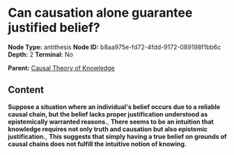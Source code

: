 # Can causation alone guarantee justified belief?

**Node Type:** antithesis
**Node ID:** b8aa975e-fd72-4fdd-9172-089198f1bb6c
**Depth:** 2
**Terminal:** No

**Parent:** [Causal Theory of Knowledge](causal-theory-of-knowledge.md)

## Content

**Suppose a situation where an individual's belief occurs due to a reliable causal chain, but the belief lacks proper justification understood as epistemically warranted reasons.**, **There seems to be an intuition that knowledge requires not only truth and causation but also epistemic justification.**, **This suggests that simply having a true belief on grounds of causal chains does not fulfill the intuitive notion of knowing.**
